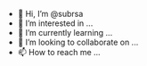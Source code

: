 - 👋 Hi, I’m @subrsa
- 👀 I’m interested in ...
- 🌱 I’m currently learning ...
- 💞️ I’m looking to collaborate on ...
- 📫 How to reach me ...

<!---
subrsa/subrsa is a ✨ special ✨ repository because its `README.md` (this file) appears on your GitHub profile.
You can click the Preview link to take a look at your changes.
--->
